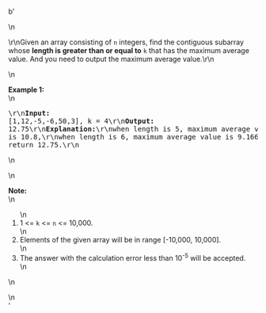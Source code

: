 b'<div class="question-description">\n<p><p>\r\nGiven an array consisting of <code>n</code> integers, find the contiguous subarray whose <b>length is greater than or equal to</b> <code>k</code> that has the maximum average value. And you need to output the maximum average value.\r\n</p>\n<p><b>Example 1:</b><br/>\n<pre>\r\n<b>Input:</b> [1,12,-5,-6,50,3], k = 4\r\n<b>Output:</b> 12.75\r\n<b>Explanation:</b>\r\nwhen length is 5, maximum average value is 10.8,\r\nwhen length is 6, maximum average value is 9.16667.\r\nThus return 12.75.\r\n</pre>\n</p>\n<p><b>Note:</b><br/>\n<ol>\n<li>1 &lt;= <code>k</code> &lt;= <code>n</code> &lt;= 10,000.</li>\n<li>Elements of the given array will be in range [-10,000, 10,000].</li>\n<li>The answer with the calculation error less than 10<sup>-5</sup> will be accepted.</li>\n</ol>\n</p></p>\n</div>'